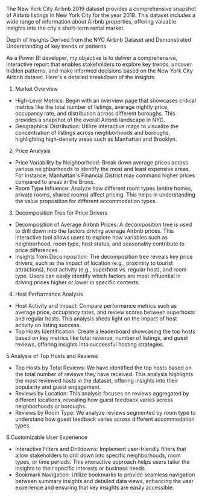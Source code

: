 The New York City Airbnb 2019 dataset provides a comprehensive snapshot of Airbnb listings in New York City for the year 2019. This dataset includes a wide range of information about Airbnb properties, offering valuable insights into the city's short-term rental market.

Depth of Insights Derived from the NYC Airbnb Dataset and Demonstrated Understanding of key trends or patterns

As a Power BI developer, my objective is to deliver a comprehensive, interactive report that enables stakeholders to explore key trends, uncover hidden patterns, and make informed decisions based on the New York City Airbnb dataset. Here's a detailed breakdown of the insights:

1. Market Overview
* High-Level Metrics: Begin with an overview page that showcases critical metrics like the total number of listings, average nightly price, occupancy rate, and distribution across different boroughs. This provides a snapshot of the overall Airbnb landscape in NYC.
* Geographical Distribution: Utilize interactive maps to visualize the concentration of listings across neighborhoods and boroughs, highlighting high-density areas such as Manhattan and Brooklyn.

2. Price Analysis
* Price Variability by Neighborhood: Break down average prices across various neighborhoods to identify the most and least expensive areas. For instance, Manhattan's Financial District may command higher prices compared to areas in the Bronx.
* Room Type Influence: Analyze how different room types (entire homes, private rooms, shared rooms) affect pricing. This helps in understanding the value proposition for different accommodation types.

3. Decomposition Tree for Price Drivers
* Decomposition of Average Airbnb Prices: A decomposition tree is used to drill down into the factors driving average Airbnb prices. This interactive tool allows users to explore how variables such as neighborhood, room type, host status, and seasonality contribute to price differences.
* Insights from Decomposition: The decomposition tree reveals key price drivers, such as the impact of location (e.g., proximity to tourist attractions), host activity (e.g., superhost vs. regular host), and room type. Users can easily identify which factors are most influential in driving prices higher or lower in specific contexts.

4. Host Performance Analysis
* Host Activity and Impact: Compare performance metrics such as average price, occupancy rates, and review scores between superhosts and regular hosts. This analysis sheds light on the impact of host activity on listing success.
* Top Hosts Identification: Create a leaderboard showcasing the top hosts based on key metrics like total revenue, number of listings, and guest reviews, offering insights into successful hosting strategies.

5.Analysis of Top Hosts and Reviews
* Top Hosts by Total Reviews: We have identified the top hosts based on the total number of reviews they have received. This analysis highlights the most reviewed hosts in the dataset, offering insights into their popularity and guest engagement.
* Reviews by Location: This analysis focuses on reviews aggregated by different locations, revealing how guest feedback varies across neighborhoods or boroughs.
*  Reviews by Room Type: We analyze reviews segmented by room type to understand how guest feedback varies across different accommodation types.

6.Customizable User Experience
* Interactive Filters and Drilldowns: Implement user-friendly filters that allow stakeholders to drill down into specific neighborhoods, room types, or time periods. This interactive approach helps users tailor the insights to their specific interests or business needs.
* Bookmark Navigation: Utilize bookmarks to provide seamless navigation between summary insights and detailed data views, enhancing the user experience and ensuring that key insights are easily accessible.
